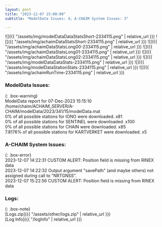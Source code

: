 ```yaml
---
layout: post
title: "2023-12-07 15:00:00"
subtitle: "ModelData Issues: 4; A-CHAIM System Issues: 3"

---
```


![]({{ "/assets/img/modelDataDataStatsShort-2334115.png" | relative_url }})
![]({{ "/assets/img/achaimDataStatsShort-2334115.png" | relative_url }})
![]({{ "/assets/img/achaimDataStatsLong00-2334115.png" | relative_url }})
![]({{ "/assets/img/achaimDataStatsLong01-2334115.png" | relative_url }})
![]({{ "/assets/img/achaimDataStatsLong02-2334115.png" | relative_url }})
![]({{ "/assets/img/modelDataDataStats-2334115.png" | relative_url }})
![]({{ "/assets/img/modelDataStationStats-2334115.png" | relative_url }})
![]({{ "/assets/img/achaimRunTime-2334115.png" | relative_url }})


### ModelData Issues:  
  
{: .box-warning}  
 ModelData report for 07-Dec-2023 15:15:10   
 /home/chaim/ACHAIM_SERVER/A-CHAIM/modelData/2023/341/15/modelData.mat   
 0% of all possible stations for IONO were downloaded. x81   
 0% of all possible stations for SENTINEL were downloaded. x100   
 0% of all possible stations for CHAIN were downloaded. x85   
 7.8176% of all possible stations for KARTVERKET were downloaded. x5   
  
### A-CHAIM System Issues:  
  
{: .box-error}  
2023-12-07 14:22:31 CUSTOM ALERT: Position field is missing from RINEX data  
2023-12-07 14:22:32 Output argument "savePath" (and maybe others) not assigned during call to "NRTGNSS".  
2023-12-07 15:22:56 CUSTOM ALERT: Position field is missing from RINEX data  

### Logs:  
  
{: .box-note}  
[Logs.zip]({{ "/assets/other/logs.zip" | relative_url }})  
[Log Info]({{ "/logInfo" | relative_url }})  
